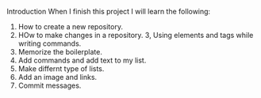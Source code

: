 Introduction
When I finish this project I will learn the following:
1. How to create a new repository.
2. HOw to make changes in a repository. 
3, Using elements and tags while writing commands. 
4. Memorize the boilerplate.
5. Add commands and add text to my list.
6. Make differnt type of lists.
7. Add an image and links.
8. Commit messages. 
